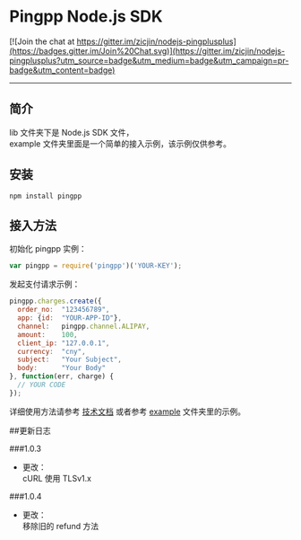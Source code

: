Pingpp Node.js SDK
=================

[![Join the chat at https://gitter.im/zicjin/nodejs-pingplusplus](https://badges.gitter.im/Join%20Chat.svg)](https://gitter.im/zicjin/nodejs-pingplusplus?utm_source=badge&utm_medium=badge&utm_campaign=pr-badge&utm_content=badge)

****

## 简介

lib 文件夹下是 Node.js SDK 文件，<br>
example 文件夹里面是一个简单的接入示例，该示例仅供参考。

## 安装
`npm install pingpp`

## 接入方法

初始化 pingpp 实例：

```js
var pingpp = require('pingpp')('YOUR-KEY');
```
发起支付请求示例：

```js
pingpp.charges.create({
  order_no:  "123456789",
  app: {id:  "YOUR-APP-ID"},
  channel:   pingpp.channel.ALIPAY,
  amount:    100,
  client_ip: "127.0.0.1",
  currency:  "cny",
  subject:   "Your Subject",
  body:      "Your Body"
}, function(err, charge) {
  // YOUR CODE
});
```

详细使用方法请参考 [技术文档](https://pingplusplus.com/document) 或者参考 [example](https://github.com/PingPlusPlus/pingpp-nodejs/tree/master/example) 文件夹里的示例。

##更新日志

###1.0.3
* 更改：<br>
cURL 使用 TLSv1.x

###1.0.4
* 更改：<br>
移除旧的 refund 方法